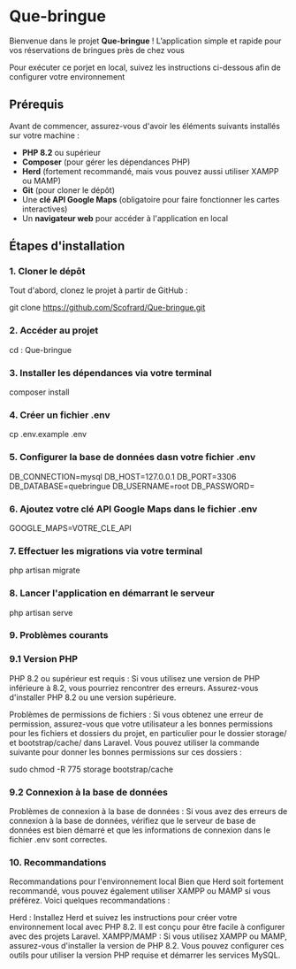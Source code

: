 # Que-bringue

Bienvenue dans le projet **Que-bringue** ! L’application simple et rapide pour vos réservations de bringues près de chez vous 

Pour exécuter ce porjet en local, suivez les instructions ci-dessous afin de configurer votre environnement

## Prérequis

Avant de commencer, assurez-vous d'avoir les éléments suivants installés sur votre machine :

- **PHP 8.2** ou supérieur
- **Composer** (pour gérer les dépendances PHP)
- **Herd** (fortement recommandé, mais vous pouvez aussi utiliser XAMPP ou MAMP)
- **Git** (pour cloner le dépôt)
- Une **clé API Google Maps** (obligatoire pour faire fonctionner les cartes interactives)
- Un **navigateur web** pour accéder à l'application en local

## Étapes d'installation

### 1. Cloner le dépôt

Tout d'abord, clonez le projet à partir de GitHub : 

git clone https://github.com/Scofrard/Que-bringue.git

### 2. Accéder au projet

cd : Que-bringue

### 3. Installer les dépendances via votre terminal

composer install

### 4. Créer un fichier .env

cp .env.example .env


### 5. Configurer la base de données dasn votre fichier .env 

DB_CONNECTION=mysql
DB_HOST=127.0.0.1
DB_PORT=3306
DB_DATABASE=quebringue
DB_USERNAME=root
DB_PASSWORD=

### 6. Ajoutez votre clé API Google Maps dans le fichier .env

GOOGLE_MAPS=VOTRE_CLE_API

### 7. Effectuer les migrations via votre terminal

php artisan migrate

### 8. Lancer l'application en démarrant le serveur

php artisan serve


### 9. Problèmes courants
### 9.1 Version PHP

PHP 8.2 ou supérieur est requis : Si vous utilisez une version de PHP inférieure à 8.2, vous pourriez rencontrer des erreurs. Assurez-vous d'installer PHP 8.2 ou une version supérieure.

Problèmes de permissions de fichiers : Si vous obtenez une erreur de permission, assurez-vous que votre utilisateur a les bonnes permissions pour les fichiers et dossiers du projet, en particulier pour le dossier storage/ et bootstrap/cache/ dans Laravel. Vous pouvez utiliser la commande suivante pour donner les bonnes permissions sur ces dossiers :

sudo chmod -R 775 storage bootstrap/cache

### 9.2 Connexion à la base de données

Problèmes de connexion à la base de données : Si vous avez des erreurs de connexion à la base de données, vérifiez que le serveur de base de données est bien démarré et que les informations de connexion dans le fichier .env sont correctes.


### 10. Recommandations
Recommandations pour l'environnement local
Bien que Herd soit fortement recommandé, vous pouvez également utiliser XAMPP ou MAMP si vous préférez. Voici quelques recommandations :

Herd : Installez Herd et suivez les instructions pour créer votre environnement local avec PHP 8.2. Il est conçu pour être facile à configurer avec des projets Laravel.
XAMPP/MAMP : Si vous utilisez XAMPP ou MAMP, assurez-vous d'installer la version de PHP 8.2. Vous pouvez configurer ces outils pour utiliser la version PHP requise et démarrer les services MySQL.


